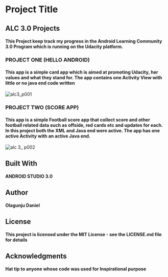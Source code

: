 
# Project Title
## ALC 3.0 Projects

#### This Project keep track my progress in the Android Learning Community 3.0 Program which is running on the Udacity platform.

### PROJECT ONE (HELLO ANDROID)
#### This app is a simple card app which is aimed at promoting Udacity, her values and what they stand for. The app contains one Activity View with little or no java end code written
![alc3_p001](https://user-images.githubusercontent.com/26861798/40879561-eacf6974-6699-11e8-8793-cb24e957c369.png)


### PROJECT TWO (SCORE APP)
#### This app is a simple Football score app that collect score and other football related data  such as offside, red cards etc and updates for each. In this project both the XML and Java end were active. The app has one active Activity with an active Java end.
![alc 3_ p002](https://user-images.githubusercontent.com/26861798/40879577-3d077a2e-669a-11e8-8670-f54f6c8f888a.gif)
## Built With
#### ANDROID STUDIO 3.0 


## Author
#### Olagunju Daniel


## License
#### This project is licensed under the MIT License - see the LICENSE.md file for details

## Acknowledgments
#### Hat tip to anyone whose code was used for Inspirational purpose
